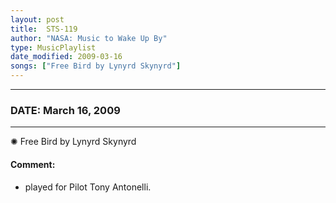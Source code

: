 ```yaml
---
layout: post
title:  STS-119
author: "NASA: Music to Wake Up By"
type: MusicPlaylist
date_modified: 2009-03-16
songs: ["Free Bird by Lynyrd Skynyrd"]
---
```


----
### DATE: March 16, 2009
----
✺ Free Bird by Lynyrd Skynyrd

#### Comment:
* played for Pilot Tony Antonelli.



<br/>
<center>
	<a target="_blank"
	   href="https://twitter.com/intent/tweet?hashtags=Space,NASA,Playlist,NASAWakeupCalls,SpaceProgram&text={{ page.author}}, '{{ page.songs.first }}' {{ page.title }}, {{ page.date | date: '%B %d, %Y' }}. {{ site.url }}{{ page.url }}&via=nasawakeupcalls"><i class="fab fa-twitter" alt="Tweet this page" style="font-size: 1.3em;"></i></a>
	&nbsp; 	<i class="fas fa-user-astronaut" style="font-size: 1.5em;"></i> &nbsp;
    <a type="amzn" search="'Free Bird by Lynyrd Skynyrd'" category="popular music">
    <i class="fab fa-amazon" style="font-size: 1.3em;"></i></a>
</center>
